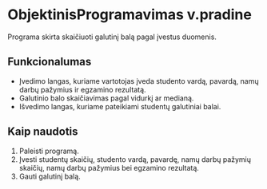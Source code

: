 # ObjektinisProgramavimas v.pradine 

Programa skirta skaičiuoti galutinį balą pagal įvestus duomenis.

## Funkcionalumas

- Įvedimo langas, kuriame vartotojas įveda studento vardą, pavardą, namų darbų pažymius ir egzamino rezultatą.
- Galutinio balo skaičiavimas pagal vidurkį ar medianą.
- Išvedimo langas, kuriame pateikiami studentų galutiniai balai.

## Kaip naudotis

1. Paleisti programą.
2. Įvesti studentų skaičių, studento vardą, pavardę, namų darbų pažymių skaičių, namų darbų pažymius bei egzamino rezultatą.
3. Gauti galutinį balą.

